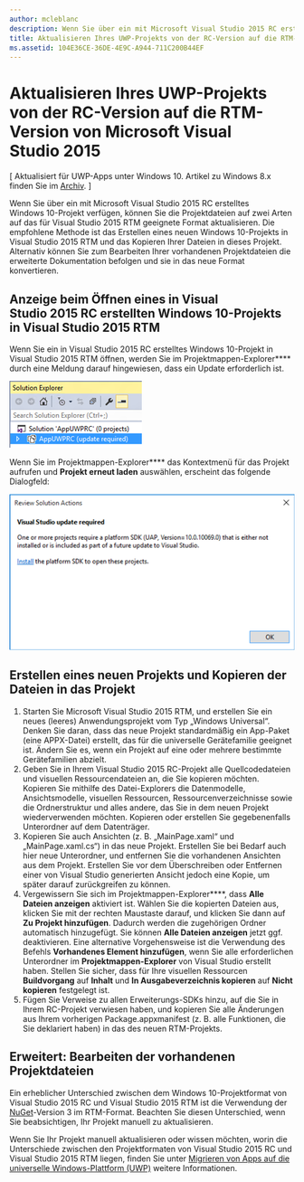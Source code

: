 ```yaml
---
author: mcleblanc
description: Wenn Sie über ein mit Microsoft Visual Studio 2015 RC erstelltes Windows 10-Projekt verfügen, können Sie die Projektdateien auf zwei Arten auf das für Visual Studio 2015 RTM geeignete Format aktualisieren.
title: Aktualisieren Ihres UWP-Projekts von der RC-Version auf die RTM-Version von Microsoft Visual Studio 2015
ms.assetid: 104E36CE-36DE-4E9C-A944-711C200B44EF
---
```


# Aktualisieren Ihres UWP-Projekts von der RC-Version auf die RTM-Version von Microsoft Visual Studio 2015

\[ Aktualisiert für UWP-Apps unter Windows 10. Artikel zu Windows 8.x finden Sie im [Archiv](http://go.microsoft.com/fwlink/p/?linkid=619132). \]

Wenn Sie über ein mit Microsoft Visual Studio 2015 RC erstelltes Windows 10-Projekt verfügen, können Sie die Projektdateien auf zwei Arten auf das für Visual Studio 2015 RTM geeignete Format aktualisieren. Die empfohlene Methode ist das Erstellen eines neuen Windows 10-Projekts in Visual Studio 2015 RTM und das Kopieren Ihrer Dateien in dieses Projekt. Alternativ können Sie zum Bearbeiten Ihrer vorhandenen Projektdateien die erweiterte Dokumentation befolgen und sie in das neue Format konvertieren.

## Anzeige beim Öffnen eines in Visual Studio 2015 RC erstellten Windows 10-Projekts in Visual Studio 2015 RTM

Wenn Sie ein in Visual Studio 2015 RC erstelltes Windows 10-Projekt in Visual Studio 2015 RTM öffnen, werden Sie im Projektmappen-Explorer**** durch eine Meldung darauf hingewiesen, dass ein Update erforderlich ist.

![Update erforderlich](images/vsrc-to-rtm/solution-explorer.png)

Wenn Sie im Projektmappen-Explorer**** das Kontextmenü für das Projekt aufrufen und **Projekt erneut laden** auswählen, erscheint das folgende Dialogfeld:

![Visual Studio-Update erforderlich](images/vsrc-to-rtm/reload-project.png)

## Erstellen eines neuen Projekts und Kopieren der Dateien in das Projekt

1.  Starten Sie Microsoft Visual Studio 2015 RTM, und erstellen Sie ein neues (leeres) Anwendungsprojekt vom Typ „Windows Universal“. Denken Sie daran, dass das neue Projekt standardmäßig ein App-Paket (eine APPX-Datei) erstellt, das für die universelle Gerätefamilie geeignet ist. Ändern Sie es, wenn ein Projekt auf eine oder mehrere bestimmte Gerätefamilien abzielt.
2.  Geben Sie in Ihrem Visual Studio 2015 RC-Projekt alle Quellcodedateien und visuellen Ressourcendateien an, die Sie kopieren möchten. Kopieren Sie mithilfe des Datei-Explorers die Datenmodelle, Ansichtsmodelle, visuellen Ressourcen, Ressourcenverzeichnisse sowie die Ordnerstruktur und alles andere, das Sie in dem neuen Projekt wiederverwenden möchten. Kopieren oder erstellen Sie gegebenenfalls Unterordner auf dem Datenträger.
3.  Kopieren Sie auch Ansichten (z. B. „MainPage.xaml“ und „MainPage.xaml.cs“) in das neue Projekt. Erstellen Sie bei Bedarf auch hier neue Unterordner, und entfernen Sie die vorhandenen Ansichten aus dem Projekt. Erstellen Sie vor dem Überschreiben oder Entfernen einer von Visual Studio generierten Ansicht jedoch eine Kopie, um später darauf zurückgreifen zu können.
4.  Vergewissern Sie sich im Projektmappen-Explorer****, dass **Alle Dateien anzeigen** aktiviert ist. Wählen Sie die kopierten Dateien aus, klicken Sie mit der rechten Maustaste darauf, und klicken Sie dann auf **Zu Projekt hinzufügen**. Dadurch werden die zugehörigen Ordner automatisch hinzugefügt. Sie können **Alle Dateien anzeigen** jetzt ggf. deaktivieren. Eine alternative Vorgehensweise ist die Verwendung des Befehls **Vorhandenes Element hinzufügen**, wenn Sie alle erforderlichen Unterordner im **Projektmappen-Explorer** von Visual Studio erstellt haben. Stellen Sie sicher, dass für Ihre visuellen Ressourcen **Buildvorgang** auf **Inhalt** und **In Ausgabeverzeichnis kopieren** auf **Nicht kopieren** festgelegt ist.
5.  Fügen Sie Verweise zu allen Erweiterungs-SDKs hinzu, auf die Sie in Ihrem RC-Projekt verwiesen haben, und kopieren Sie alle Änderungen aus Ihrem vorherigen Package.appxmanifest (z. B. alle Funktionen, die Sie deklariert haben) in das des neuen RTM-Projekts.

## Erweitert: Bearbeiten der vorhandenen Projektdateien

Ein erheblicher Unterschied zwischen dem Windows 10-Projektformat von Visual Studio 2015 RC und Visual Studio 2015 RTM ist die Verwendung der [NuGet](http://docs.nuget.org/)-Version 3 im RTM-Format. Beachten Sie diesen Unterschied, wenn Sie beabsichtigen, Ihr Projekt manuell zu aktualisieren.

Wenn Sie Ihr Projekt manuell aktualisieren oder wissen möchten, worin die Unterschiede zwischen den Projektformaten von Visual Studio 2015 RC und Visual Studio 2015 RTM liegen, finden Sie unter [Migrieren von Apps auf die universelle Windows-Plattform (UWP)](http://msdn.microsoft.com/library/mt148501.aspx) weitere Informationen.



<!--HONumber=May16_HO2-->


